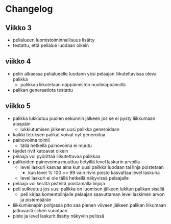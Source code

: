 # Changelog

## Viikko 3
- pelialueen luomistoiminnallisuus lisätty
- testattu, että pelialue luodaan oikein

## viikko 4
- pelin alkaessa pelialueelle luodann yksi pelaajan liikuteltavissa oleva palikka 
  - palikkaa liikutetaan näppäimistön nuolinäppäimillä
- palikan generaatiota testattu
## viikko 5
- palikka lukkiutuu puolen sekunnin jälkeen jos se ei pysty liikkumaan alaspäin
  - lukkiutumisen jälkeen uusi palikka generoidaan
- kaikki tetriksen palikat voivat nyt generoitua
- painovoima toimii
  - tällä hetkellä painovoima ei muutu
- täydet rivit katoavat oikein
- pelaaja voi pyörittää liikutettavaa palikkaa
- palikoiden painovoima muuttuu tietyillä level laskurin arvoilla 
  - level laskuri kasvaa aina kun uusi palikka luodaan tai linja poistetaan
    - kun level % 100 == 99 vain rivin poisto kasvattaa level laskuria
  - level laskuri ei ole tällä hetkellä näkyvissä pelaajalle
- pelaaja voi kerätä pisteitä poistamalla linjoja
- peli sulkeutuu jos uusi palikka on luomisen jälkeen lukitun palikan sisällä
  - peli kirjaa komentolinjalle pelaajan saavuttaman level laskimen arvon ja pistemäärän
- liikkumisnapin pohjassa pito saa pienen viiveen jälkeen palikan liikumaan jatkuvasti siihen suuntaan
- piste ja level laskurit lisätty näkyviin pelissä
